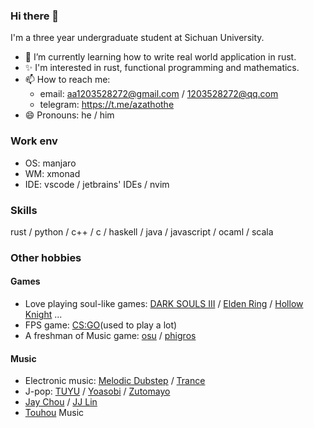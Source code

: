 ### Hi there 👋 
I'm a three year undergraduate student at Sichuan University.

- 🌱 I’m currently learning how to write real world application in rust.
- ✨ I'm interested in rust, functional programming and mathematics.
- 📫 How to reach me: 
  - email: aa1203528272@gmail.com / 1203528272@qq.com
  - telegram: https://t.me/azathothe
- 😄 Pronouns: he / him


### Work env
- OS: manjaro
- WM: xmonad 
- IDE: vscode / jetbrains' IDEs / nvim

### Skills
rust / python / c++ / c / haskell / java / javascript / ocaml / scala

### Other hobbies

#### Games
- Love playing soul-like games: [DARK SOULS III][dark-souls-3] / [Elden Ring][elden-ring] /  [Hollow Knight][hollow-knight] ...
- FPS game: [CS:GO][csgo](used to play a lot)
- A freshman of Music game: [osu][osu] / [phigros][phigros]

#### Music
- Electronic music: [Melodic Dubstep][melodic-dubstep] / [Trance][trance]
- J-pop: [TUYU][tuyu] / [Yoasobi][yoasobi] / [Zutomayo][zutomayo]
- [Jay Chou][jaychou] / [JJ Lin][jjlin]
- [Touhou][touhou] Music





<!-- programming-lang -->
<!-- [rust]:
[python]:
[c++]:
[c]:
[haskell]:
[java]:
[javascript]: -->

<!-- game -->
[dark-souls-3]: https://store.steampowered.com/app/374320/DARK_SOULS_III
[elden-ring]: https://en.bandainamcoent.eu/elden-ring/elden-ring
[hollow-knight]: https://www.hollowknight.com

[csgo]: https://blog.counter-strike.net

[osu]: https://osu.ppy.sh/
[phigros]: https://pigeon-games.com/phigros

<!-- music -->
[melodic-dubstep]: https://www.last.fm/tag/melodic+dubstep/wiki
[trance]: https://www.wikiwand.com/en/Trance_music

[tuyu]: https://tuyu-official.jp/en
[yoasobi]: https://www.yoasobi-music.jp
[zutomayo]: https://zutomayo.net
[touhou]: https://www.wikiwand.com/en/Touhou_Project

[jaychou]: http://www.jvrmusic.com/artist/profile/1150822038412333056
[jjlin]: https://www.jjlin.com

<!--
**Azathoth1729/Azathoth1729** is a ✨ _special_ ✨ repository because its `README.md` (this file) appears on your GitHub profile.

Here are some ideas to get you started:

- 🔭 I’m currently working on ...
- 🌱 I’m currently learning ...
- 👯 I’m looking to collaborate on ...
- 🤔 I’m looking for help with ...
- 💬 Ask me about ...
- 📫 How to reach me: ...
- 😄 Pronouns: ...
- ⚡ Fun fact: ...
-->
